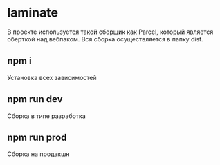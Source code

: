 # laminate
В проекте используется такой сборщик как Parcel, который является оберткой над вебпаком. Вся сборка осуществляется в папку dist.

## npm i
Установка всех зависимостей

## npm run dev
Сборка в типе разработка

## npm run prod
Сборка на продакшн